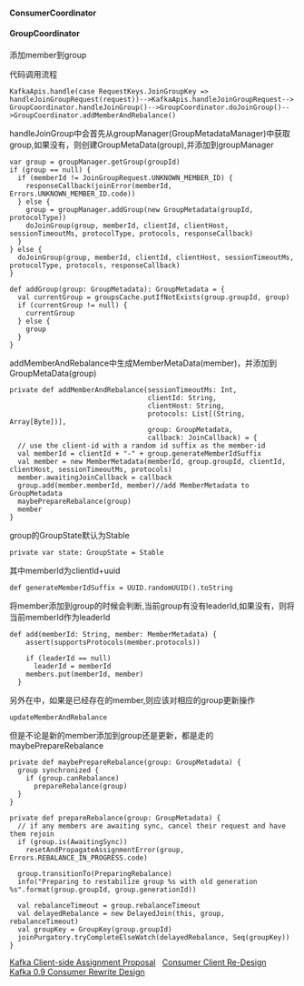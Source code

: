 #### ConsumerCoordinator

#### GroupCoordinator

添加member到group 

代码调用流程

```
KafkaApis.handle(case RequestKeys.JoinGroupKey => handleJoinGroupRequest(request))-->KafkaApis.handleJoinGroupRequest--> GroupCoordinator.handleJoinGroup()-->GroupCoordinator.doJoinGroup()-->GroupCoordinator.addMemberAndRebalance()
```
handleJoinGroup中会首先从groupManager(GroupMetadataManager)中获取group,如果没有，则创建GroupMetaData(group),并添加到groupManager

```
var group = groupManager.getGroup(groupId)
if (group == null) {
  if (memberId != JoinGroupRequest.UNKNOWN_MEMBER_ID) {
    responseCallback(joinError(memberId, Errors.UNKNOWN_MEMBER_ID.code))
  } else {
    group = groupManager.addGroup(new GroupMetadata(groupId, protocolType))
    doJoinGroup(group, memberId, clientId, clientHost, sessionTimeoutMs, protocolType, protocols, responseCallback)
  }
} else {
  doJoinGroup(group, memberId, clientId, clientHost, sessionTimeoutMs, protocolType, protocols, responseCallback)
}

def addGroup(group: GroupMetadata): GroupMetadata = {
  val currentGroup = groupsCache.putIfNotExists(group.groupId, group)
  if (currentGroup != null) {
    currentGroup
  } else {
    group
  }
}
```

addMemberAndRebalance中生成MemberMetaData(member)，并添加到GroupMetaData(group)

```
private def addMemberAndRebalance(sessionTimeoutMs: Int,
                                  clientId: String,
                                  clientHost: String,
                                  protocols: List[(String, Array[Byte])],
                                  group: GroupMetadata,
                                  callback: JoinCallback) = {
  // use the client-id with a random id suffix as the member-id
  val memberId = clientId + "-" + group.generateMemberIdSuffix
  val member = new MemberMetadata(memberId, group.groupId, clientId, clientHost, sessionTimeoutMs, protocols)
  member.awaitingJoinCallback = callback
  group.add(member.memberId, member)//add MemberMetadata to GroupMetadata
  maybePrepareRebalance(group)
  member
}
```

group的GroupState默认为Stable

```
private var state: GroupState = Stable
```

其中memberId为clientId+uuid

```
def generateMemberIdSuffix = UUID.randomUUID().toString
```

将member添加到group的时候会判断,当前group有没有leaderId,如果没有，则将当前memberId作为leaderId
```
def add(memberId: String, member: MemberMetadata) {
    assert(supportsProtocols(member.protocols))

    if (leaderId == null)
      leaderId = memberId
    members.put(memberId, member)
  }
```
另外在中，如果是已经存在的member,则应该对相应的group更新操作

```
updateMemberAndRebalance
```
但是不论是新的member添加到group还是更新，都是走的maybePrepareRebalance

```
private def maybePrepareRebalance(group: GroupMetadata) {
  group synchronized {
    if (group.canRebalance)
      prepareRebalance(group)
  }
}

private def prepareRebalance(group: GroupMetadata) {
  // if any members are awaiting sync, cancel their request and have them rejoin
  if (group.is(AwaitingSync))
    resetAndPropagateAssignmentError(group, Errors.REBALANCE_IN_PROGRESS.code)

  group.transitionTo(PreparingRebalance)
  info("Preparing to restabilize group %s with old generation %s".format(group.groupId, group.generationId))

  val rebalanceTimeout = group.rebalanceTimeout
  val delayedRebalance = new DelayedJoin(this, group, rebalanceTimeout)
  val groupKey = GroupKey(group.groupId)
  joinPurgatory.tryCompleteElseWatch(delayedRebalance, Seq(groupKey))
}
```
[Kafka Client-side Assignment Proposal](https://cwiki.apache.org/confluence/display/KAFKA/Consumer+Client+Re-Design)   
[Consumer Client Re-Design](https://cwiki.apache.org/confluence/display/KAFKA/Consumer+Client+Re-Design)   
[Kafka 0.9 Consumer Rewrite Design](https://cwiki.apache.org/confluence/display/KAFKA/Kafka+0.9+Consumer+Rewrite+Design)

